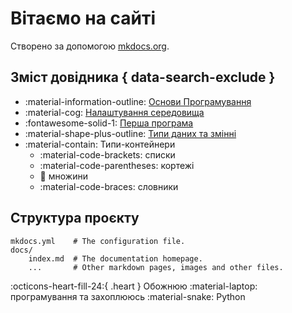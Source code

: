 # Вітаємо на сайті

Створено за допомогою [mkdocs.org](https://www.mkdocs.org).

## Зміст довідника { data-search-exclude }
* :material-information-outline:  [Основи Програмування](fundamentals.md)
* :material-cog: [Налаштування середовища](setup.md)
* :fontawesome-solid-1: [Перша програма](lessons/1.md)
* :material-shape-plus-outline: [Типи даних та змінні](lessons/2.md)
* :material-contain: Типи-контейнери
    - :material-code-brackets: списки
    - :material-code-parentheses: кортежі
    - :unicorn: множини
    - :material-code-braces: словники

## Структура проєкту

    mkdocs.yml    # The configuration file.
    docs/
        index.md  # The documentation homepage.
        ...       # Other markdown pages, images and other files.

:octicons-heart-fill-24:{ .heart } Обожнюю :material-laptop: програмування та захоплююсь :material-snake: Python

